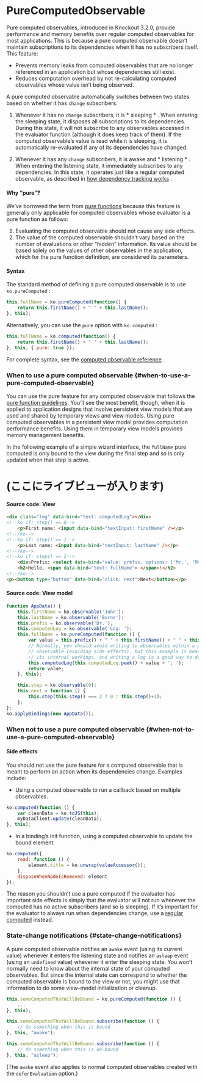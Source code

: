 # PureComputedObservable

Pure computed observables, introduced in Knockout 3.2.0, provide performance and memory benefits over regular computed observables for most applications. This is because a pure computed observable doesn’t maintain subscriptions to its dependencies when it has no subscribers itself. This feature:

* Prevents memory leaks from computed observables that are no longer referenced in an application but whose dependencies still exist.
* Reduces computation overhead by not re-calculating computed observables whose value isn’t being observed.

A pure computed observable automatically switches between two states based on whether it has `change` subscribers.

1. Whenever it has no `change` subscribers, it is * sleeping * . When entering the sleeping state, it disposes all subscriptions to its dependencies. During this state, it will not subscribe to any observables accessed in the evaluator function (although it does keep track of them). If the computed observable’s value is read while it is sleeping, it is automatically re-evaluated if any of its dependencies have changed.

2. Whenever it has any `change` subscribers, it is awake and * listening * . When entering the listening state, it immediately subscribes to any dependencies. In this state, it operates just like a regular computed observable, as described in [how dependency tracking works](#) .

#### Why “pure”?

We’ve borrowed the term from [pure functions](#) because this feature is generally only applicable for computed observables whose evaluator is a pure function as follows:

1. Evaluating the computed observable should not cause any side effects.
2. The value of the computed observable shouldn’t vary based on the number of evaluations or other “hidden” information. Its value should be based solely on the values of other observables in the application, which for the pure function definition, are considered its parameters.

#### Syntax

The standard method of defining a pure computed observable is to use `ko.pureComputed` :

```javascript
this.fullName = ko.pureComputed(function() {
    return this.firstName() + " " + this.lastName();
}, this);
```

Alternatively, you can use the `pure` option with `ko.computed` :

```javascript
this.fullName = ko.computed(function() {
    return this.firstName() + " " + this.lastName();
}, this, { pure: true });
```

For complete syntax, see the [computed observable reference](#) .

### When to use a pure computed observable {#when-to-use-a-pure-computed-observable}

You can use the pure feature for any computed observable that follows the [pure function guidelines](#). You’ll see the most benefit, though, when it is applied to application designs that involve persistent view models that are used and shared by temporary views and view models. Using pure computed observables in a persistent view model provides computation performance benefits. Using them in temporary view models provides memory management benefits.

In the following example of a simple wizard interface, the `fullName` pure computed is only bound to the view during the final step and so is only updated when that step is active.

# (ここにライブビューが入ります)

#### Source code: View

```html
<div class="log" data-bind="text: computedLog"></div>
<!--ko if: step() == 0-->
    <p>First name: <input data-bind="textInput: firstName" /></p>
<!--/ko-->
<!--ko if: step() == 1-->
    <p>Last name: <input data-bind="textInput: lastName" /></p>
<!--/ko-->
<!--ko if: step() == 2-->
    <div>Prefix: <select data-bind="value: prefix, options: ['Mr.', 'Ms.','Mrs.','Dr.']"></select></div>
    <h2>Hello, <span data-bind="text: fullName"> </span>!</h2>
<!--/ko-->
<p><button type="button" data-bind="click: next">Next</button></p>
```

#### Source code: View model

```javascript
function AppData() {
    this.firstName = ko.observable('John');
    this.lastName = ko.observable('Burns');
    this.prefix = ko.observable('Dr.');
    this.computedLog = ko.observable('Log: ');
    this.fullName = ko.pureComputed(function () {
        var value = this.prefix() + " " + this.firstName() + " " + this.lastName();
        // Normally, you should avoid writing to observables within a pure computed
        // observable (avoiding side effects). But this example is meant to demonstrate
        // its internal workings, and writing a log is a good way to do so.
        this.computedLog(this.computedLog.peek() + value + '; ');
        return value;
    }, this);

    this.step = ko.observable(0);
    this.next = function () {
        this.step(this.step() === 2 ? 0 : this.step()+1);
    };
};
ko.applyBindings(new AppData());
```

### When not to use a pure computed observable {#when-not-to-use-a-pure-computed-observable}

#### Side effects

You should not use the pure feature for a computed observable that is meant to perform an action when its dependencies change. Examples include:

* Using a computed observable to run a callback based on multiple observables.

```javascript
ko.computed(function () {
    var cleanData = ko.toJS(this);
    myDataClient.update(cleanData);
}, this);
```

* In a binding’s init function, using a computed observable to update the bound element.

```javascript
ko.computed({
    read: function () {
        element.title = ko.unwrap(valueAccessor());
    },
    disposeWhenNodeIsRemoved: element
});
```

The reason you shouldn’t use a pure computed if the evaluator has important side effects is simply that the evaluator will not run whenever the computed has no active subscribers (and so is sleeping). If it’s important for the evaluator to always run when dependencies change, use a [regular computed](#) instead.

### State-change notifications {#state-change-notifications}

A pure computed observable notifies an `awake` event (using its current value) whenever it enters the listening state and notifies an `asleep` event (using an `undefined` value) whevener it enter the sleeping state. You won’t normally need to know about the internal state of your computed observables. But since the internal state can correspond to whether the computed observable is bound to the view or not, you might use that information to do some view-model initialization or cleanup.

```javascript
this.someComputedThatWillBeBound = ko.pureComputed(function () {
    ...
}, this);

this.someComputedThatWillBeBound.subscribe(function () {
    // do something when this is bound
}, this, "awake");

this.someComputedThatWillBeBound.subscribe(function () {
    // do something when this is un-bound
}, this, "asleep");
```

(The `awake` event also applies to normal computed observables created with the `deferEvaluation` option.)
